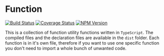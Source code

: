 # Function

[![Build Status](https://travis-ci.org/joppe/function.svg?branch=master)](https://travis-ci.org/joppe/function) [![Coverage Status](https://coveralls.io/repos/github/joppe/function/badge.svg?branch=master)](https://coveralls.io/github/joppe/function?branch=master) [![NPM Version](https://img.shields.io/npm/v/@apestaartje/function.svg?style=flat-square)](https://www.npmjs.com/package/@apestaartje/function)

This is a collection of function utility functions written in `TypeScript`. The compiled files and the declaration files
are available in the `dist` folder.
Each function is in it's own file, therefore if you want to use one specific function you don't need to import a whole
bunch of unwanted code.
